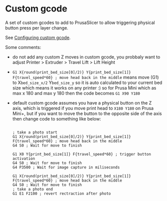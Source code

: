 # Custom gcode

A set of custom gcodes to add to PrusaSlicer to allow triggering physical button
press per layer change.

See [Configuring custom gcode](docs/Configuring.gcodem.md).

Some comments:

- do not add any custom Z moves in custom gcode, you probbaly want to adjust
  Printer > Extruder > Travel Lift > Lift Height

- `G1 X{round(print_bed_size[0]/2)} Y{print_bed_size[1]} F{travel_speed*60} ; move head back in the middle`
  means move (G1) to X`bed_size_x/2` Y`bed_size_y` so it is auto calculated to your current bed size
  which means it works on any printer :)
  so for Prusa Mini which as max x 180 and max y 180 then the code becomes
  `G1 X90 Y180`
- default custom gcode assumes you have a physical button on the Z axis, which
  is triggered if you move print head to `X180 Y180` on Prusa Mini+, but
  if you want to move the button to the opposite side of the axis then change
  code to something like below:

  ```text

  ; take a photo start
  G1 X{round(print_bed_size[0]/2)} Y{print_bed_size[1]} F{travel_speed*60} ; move head back in the middle
  G4 S0 ; Wait for move to finish

  G1 X0 Y{print_bed_size[1]} F{travel_speed*60} ; trigger button activation
  G4 S0 ; Wait for move to finish
  G4 P3500 ; Wait for image capture in miliseconds

  G1 X{round(print_bed_size[0]/2)} Y{print_bed_size[1]} F{travel_speed*60} ; move head back in the middle
  G4 S0 ; Wait for move to finish
  ; take a photo end
  G1 E1 F2100 ; revert rectraction after photo
  ```
